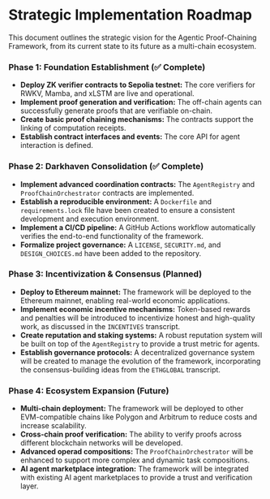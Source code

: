 # Strategic Implementation Roadmap

This document outlines the strategic vision for the Agentic Proof-Chaining Framework, from its current state to its future as a multi-chain ecosystem.

### Phase 1: Foundation Establishment (✅ Complete)
- **Deploy ZK verifier contracts to Sepolia testnet:** The core verifiers for RWKV, Mamba, and xLSTM are live and operational.
- **Implement proof generation and verification:** The off-chain agents can successfully generate proofs that are verifiable on-chain.
- **Create basic proof chaining mechanisms:** The contracts support the linking of computation receipts.
- **Establish contract interfaces and events:** The core API for agent interaction is defined.

### Phase 2: Darkhaven Consolidation (✅ Complete)
- **Implement advanced coordination contracts:** The `AgentRegistry` and `ProofChainOrchestrator` contracts are implemented.
- **Establish a reproducible environment:** A `Dockerfile` and `requirements.lock` file have been created to ensure a consistent development and execution environment.
- **Implement a CI/CD pipeline:** A GitHub Actions workflow automatically verifies the end-to-end functionality of the framework.
- **Formalize project governance:** A `LICENSE`, `SECURITY.md`, and `DESIGN_CHOICES.md` have been added to the repository.

### Phase 3: Incentivization & Consensus (Planned)
- **Deploy to Ethereum mainnet:** The framework will be deployed to the Ethereum mainnet, enabling real-world economic applications.
- **Implement economic incentive mechanisms:** Token-based rewards and penalties will be introduced to incentivize honest and high-quality work, as discussed in the `INCENTIVES` transcript.
- **Create reputation and staking systems:** A robust reputation system will be built on top of the `AgentRegistry` to provide a trust metric for agents.
- **Establish governance protocols:** A decentralized governance system will be created to manage the evolution of the framework, incorporating the consensus-building ideas from the `ETHGLOBAL` transcript.

### Phase 4: Ecosystem Expansion (Future)
- **Multi-chain deployment:** The framework will be deployed to other EVM-compatible chains like Polygon and Arbitrum to reduce costs and increase scalability.
- **Cross-chain proof verification:** The ability to verify proofs across different blockchain networks will be developed.
- **Advanced operad compositions:** The `ProofChainOrchestrator` will be enhanced to support more complex and dynamic task compositions.
- **AI agent marketplace integration:** The framework will be integrated with existing AI agent marketplaces to provide a trust and verification layer.
